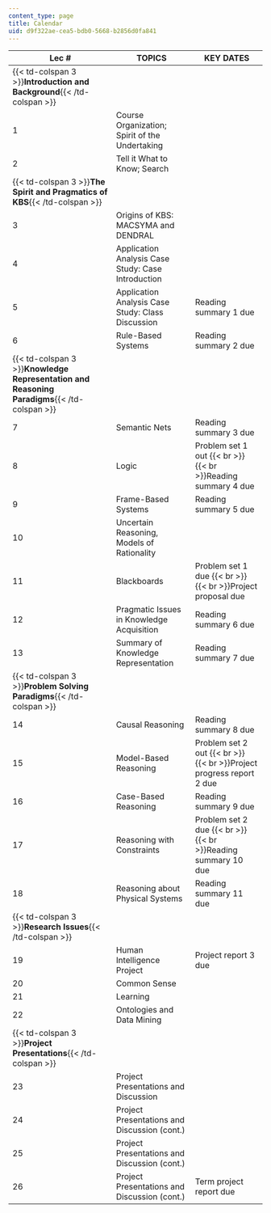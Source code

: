 ```yaml
---
content_type: page
title: Calendar
uid: d9f322ae-cea5-bdb0-5668-b2856d0fa841
---
```


| Lec # | TOPICS | KEY DATES |
| --- | --- | --- |
| {{< td-colspan 3 >}}**Introduction and Background**{{< /td-colspan >}} |||
| 1 | Course Organization; Spirit of the Undertaking |  |
| 2 | Tell it What to Know; Search |  |
| {{< td-colspan 3 >}}**The Spirit and Pragmatics of KBS**{{< /td-colspan >}} |||
| 3 | Origins of KBS: MACSYMA and DENDRAL |  |
| 4 | Application Analysis Case Study: Case Introduction |  |
| 5 | Application Analysis Case Study: Class Discussion | Reading summary 1 due |
| 6 | Rule-Based Systems | Reading summary 2 due |
| {{< td-colspan 3 >}}**Knowledge Representation and Reasoning Paradigms**{{< /td-colspan >}} |||
| 7 | Semantic Nets | Reading summary 3 due |
| 8 | Logic | Problem set 1 out  {{< br >}}  {{< br >}}Reading summary 4 due |
| 9 | Frame-Based Systems | Reading summary 5 due |
| 10 | Uncertain Reasoning, Models of Rationality |  |
| 11 | Blackboards | Problem set 1 due  {{< br >}}  {{< br >}}Project proposal due |
| 12 | Pragmatic Issues in Knowledge Acquisition | Reading summary 6 due |
| 13 | Summary of Knowledge Representation | Reading summary 7 due |
| {{< td-colspan 3 >}}**Problem Solving Paradigms**{{< /td-colspan >}} |||
| 14 | Causal Reasoning | Reading summary 8 due |
| 15 | Model-Based Reasoning | Problem set 2 out  {{< br >}}  {{< br >}}Project progress report 2 due |
| 16 | Case-Based Reasoning | Reading summary 9 due |
| 17 | Reasoning with Constraints | Problem set 2 due  {{< br >}}  {{< br >}}Reading summary 10 due |
| 18 | Reasoning about Physical Systems | Reading summary 11 due |
| {{< td-colspan 3 >}}**Research Issues**{{< /td-colspan >}} |||
| 19 | Human Intelligence Project | Project report 3 due |
| 20 | Common Sense |  |
| 21 | Learning |  |
| 22 | Ontologies and Data Mining |  |
| {{< td-colspan 3 >}}**Project Presentations**{{< /td-colspan >}} |||
| 23 | Project Presentations and Discussion |  |
| 24 | Project Presentations and Discussion (cont.) |  |
| 25 | Project Presentations and Discussion (cont.) |  |
| 26 | Project Presentations and Discussion (cont.) | Term project report due